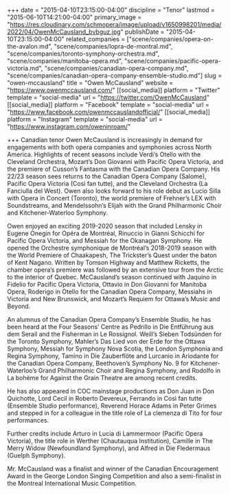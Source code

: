 +++
date = "2015-04-10T23:15:00-04:00"
discipline = "Tenor"
lastmod = "2015-06-10T14:21:00-04:00"
primary_image = "https://res.cloudinary.com/schmopera/image/upload/v1650998201/media/2022/04/OwenMcCausland_bvbguz.jpg"
publishDate = "2015-04-10T23:15:00-04:00"
related_companies = ["scene/companies/opera-on-the-avalon.md", "scene/companies/lopra-de-montral.md", "scene/companies/toronto-symphony-orchestra.md", "scene/companies/manitoba-opera.md", "scene/companies/pacific-opera-victoria.md", "scene/companies/canadian-opera-company.md", "scene/companies/canadian-opera-company-ensemble-studio.md"]
slug = "owen-mccausland"
title = "Owen McCausland"
website = "https://www.owenmccausland.com/"
[[social_media]]
platform = "Twitter"
template = "social-media"
url = "https://twitter.com/OwenMcCausland"
[[social_media]]
platform = "Facebook"
template = "social-media"
url = "https://www.facebook.com/owenmccauslandofficial/"
[[social_media]]
platform = "Instagram"
template = "social-media"
url = "https://www.instagram.com/oweninroam/"

+++
Canadian tenor Owen McCausland is increasingly in demand for engagements with both opera companies and symphonies across North America. Highlights of recent seasons include Verdi’s Otello with the Cleveland Orchestra, Mozart’s Don Giovanni with Pacific Opera Victoria, and the premiere of Cusson’s Fantasma with the Canadian Opera Company. His 22/23 season sees returns to the Canadian Opera Company (Salome), Pacific Opera Victoria (Così fan tutte), and the Cleveland Orchestra (La Fanciulla del West). Owen also looks forward to his role debut as Lucio Silla with Opera in Concert (Toronto), the world premiere of Frehner’s LEX with Soundstreams, and Mendelssohn’s Elijah with the Grand Philharmonic Choir and Kitchener-Waterloo Symphony.

Owen enjoyed an exciting 2019-2020 season that included Lensky in Eugene Onegin for Opéra de Montréal, Rinuccio in Gianni Schicchi for Pacific Opera Victoria, and Messiah for the Okanagan Symphony. He opened the Orchestre symphonique de Montréal’s 2018-2019 season with the World Premiere of Chaakapesh, The Trickster’s Quest under the baton of Kent Nagano. Written by Tomson Highway and Matthew Ricketts, the chamber opera’s premiere was followed by an extensive tour from the Arctic to the interior of Quebec. McCausland’s season continued with Jaquino in Fidelio for Pacific Opera Victoria, Ottavio in Don Giovanni for Manitoba Opera, Roderigo in Otello for the Canadian Opera Company, Messiahs in Victoria and New Brunswick, and Mozart’s Requiem for Ottawa’s Music and Beyond. 

An alumnus of the Canadian Opera Company’s Ensemble Studio, he has been heard at the Four Seasons’ Centre as Pedrillo in Die Entführung aus dem Serail and the Fisherman in Le Rossignol. Weill’s Sieben Todsünden for the Toronto Symphony, Mahler’s Das Lied von der Erde for the Ottawa Symphony, Messiah for Symphony Nova Scotia, the London Symphonia and Regina Symphony, Tamino in Die Zauberflöte and Lurcanio in Ariodante for the Canadian Opera Company, Beethoven’s Symphony No. 9 for Kitchener-Waterloo’s Grand Philharmonic Choir and Regina Symphony, and Rodolfo in La bohème for Against the Grain Theatre are among recent credits.

He has also appeared in COC mainstage productions as Don Juan in Don Quichotte, Lord Cecil in Roberto Devereux, Ferrando in Così fan tutte (Ensemble Studio performance), Reverend Horace Adams in Peter Grimes and stepped in for a colleague in the title role of La clemenza di Tito for four performances.

Further credits include Arturo in Lucia di Lammermoor (Pacific Opera Victoria), the title role in Werther (Chautauqua Institution), Camille in The Merry Widow (Newfoundland Symphony), and Alfred in Die Fledermaus (Guelph Symphony).

Mr. McCausland was a finalist and winner of the Canadian Encouragement Award in the George London Singing Competition and also a semi-finalist in the Montreal International Music Competition.
